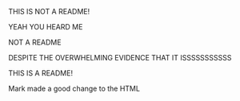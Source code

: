 
THIS IS NOT A README!

YEAH YOU HEARD ME

NOT A README

DESPITE THE OVERWHELMING EVIDENCE THAT IT ISSSSSSSSSSS

THIS IS A README!

Mark made a good change to the HTML


